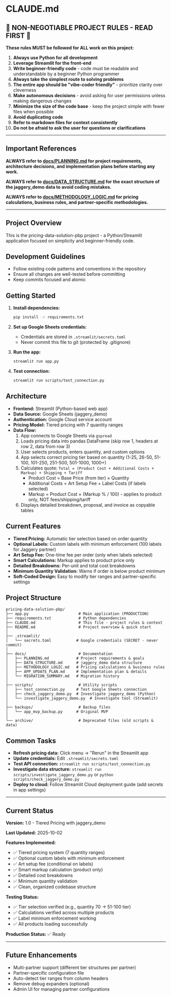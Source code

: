 # CLAUDE.md

## 🚨 NON-NEGOTIABLE PROJECT RULES - READ FIRST 🚨

**These rules MUST be followed for ALL work on this project:**

1. **Always use Python for all development**
2. **Leverage Streamlit for the front-end**
3. **Write beginner-friendly code** - code must be readable and understandable by a beginner Python programmer
4. **Always take the simplest route to solving problems**
5. **The entire app should be "vibe-coder friendly"** - prioritize clarity over cleverness
6. **Make autonomous decisions** - avoid asking for user permissions unless making dangerous changes
7. **Minimize the size of the code base** - keep the project simple with fewer files when possible
8. **Avoid duplicating code**
9. **Refer to markdown files for context consistently**
10. **Do not be afraid to ask the user for questions or clarifications**

---

## Important References

**ALWAYS refer to [docs/PLANNING.md](docs/PLANNING.md) for project requirements, architecture decisions, and implementation plans before starting any work.**

**ALWAYS refer to [docs/DATA_STRUCTURE.md](docs/DATA_STRUCTURE.md) for the exact structure of the jaggery_demo data to avoid coding mistakes.**

**ALWAYS refer to [docs/METHODOLOGY_LOGIC.md](docs/METHODOLOGY_LOGIC.md) for pricing calculations, business rules, and partner-specific methodologies.**

---

## Project Overview

This is the pricing-data-solution-pbp project - a Python/Streamlit application focused on simplicity and beginner-friendly code.

## Development Guidelines

- Follow existing code patterns and conventions in the repository
- Ensure all changes are well-tested before committing
- Keep commits focused and atomic

## Getting Started

1. **Install dependencies:**
   ```bash
   pip install -r requirements.txt
   ```

2. **Set up Google Sheets credentials:**
   - Credentials are stored in `.streamlit/secrets.toml`
   - Never commit this file to git (protected by .gitignore)

3. **Run the app:**
   ```bash
   streamlit run app.py
   ```

4. **Test connection:**
   ```bash
   streamlit run scripts/test_connection.py
   ```

## Architecture

- **Frontend:** Streamlit (Python-based web app)
- **Data Source:** Google Sheets (jaggery_demo)
- **Authentication:** Google Cloud service account
- **Pricing Model:** Tiered pricing with 7 quantity ranges
- **Data Flow:**
  1. App connects to Google Sheets via `gspread`
  2. Loads pricing data into pandas DataFrame (skip row 1, headers at row 2, data from row 3)
  3. User selects products, enters quantity, and custom options
  4. App selects correct pricing tier based on quantity (1-25, 26-50, 51-100, 101-250, 251-500, 501-1000, 1000+)
  5. Calculates quote: `Total = (Product Cost + Additional Costs + Markup) + Shipping + Tariff`
     - Product Cost = Base Price (from tier) × Quantity
     - Additional Costs = Art Setup Fee + Label Costs (if labels selected)
     - Markup = Product Cost × (Markup % / 100) - applies to product only, NOT fees/shipping/tariff
  6. Displays detailed breakdown, proposal, and invoice as copyable tables

## Current Features

- **Tiered Pricing:** Automatic tier selection based on order quantity
- **Optional Labels:** Custom labels with minimum enforcement (100 labels for Jaggery partner)
- **Art Setup Fee:** One-time fee per order (only when labels selected)
- **Smart Calculations:** Markup applies to product price only
- **Detailed Breakdowns:** Per-unit and total cost breakdowns
- **Minimum Quantity Validation:** Warns if order is below product minimum
- **Soft-Coded Design:** Easy to modify tier ranges and partner-specific settings

## Project Structure

```
pricing-data-solution-pbp/
├── app.py                      # Main application (PRODUCTION)
├── requirements.txt            # Python dependencies
├── CLAUDE.md                   # This file - project rules & context
├── README.md                   # Project overview & quick start
│
├── .streamlit/
│   └── secrets.toml           # Google credentials (SECRET - never commit)
│
├── docs/                       # Documentation
│   ├── PLANNING.md            # Project requirements & goals
│   ├── DATA_STRUCTURE.md      # jaggery_demo data structure
│   ├── METHODOLOGY_LOGIC.md   # Pricing calculations & business rules
│   ├── APP_UPDATE_PLAN.md     # Implementation plan & details
│   └── MIGRATION_SUMMARY.md   # Migration history
│
├── scripts/                    # Utility scripts
│   ├── test_connection.py     # Test Google Sheets connection
│   ├── check_jaggery_demo.py  # Investigate jaggery_demo (Python)
│   └── investigate_jaggery_demo.py  # Investigate tool (Streamlit)
│
├── backups/                    # Backup files
│   └── app_mvp_backup.py      # Original MVP
│
└── archive/                    # Deprecated files (old scripts & data)
```

## Common Tasks

- **Refresh pricing data:** Click menu → "Rerun" in the Streamlit app
- **Update credentials:** Edit `.streamlit/secrets.toml`
- **Test API connection:** `streamlit run scripts/test_connection.py`
- **Investigate data structure:** `streamlit run scripts/investigate_jaggery_demo.py` or `python scripts/check_jaggery_demo.py`
- **Deploy to cloud:** Follow Streamlit Cloud deployment guide (add secrets in app settings)

---

## Current Status

**Version:** 1.0 - Tiered Pricing with jaggery_demo

**Last Updated:** 2025-10-02

**Features Implemented:**
- ✅ Tiered pricing system (7 quantity ranges)
- ✅ Optional custom labels with minimum enforcement
- ✅ Art setup fee (conditional on labels)
- ✅ Smart markup calculation (product only)
- ✅ Detailed cost breakdowns
- ✅ Minimum quantity validation
- ✅ Clean, organized codebase structure

**Testing Status:**
- ✅ Tier selection verified (e.g., quantity 70 → 51-100 tier)
- ✅ Calculations verified across multiple products
- ✅ Label minimum enforcement working
- ✅ All products loading successfully

**Production Status:** ✅ Ready

---

## Future Enhancements

- Multi-partner support (different tier structures per partner)
- Partner-specific configuration file
- Auto-detect tier ranges from column headers
- Remove debug expanders (optional)
- Admin UI for managing partner configurations
